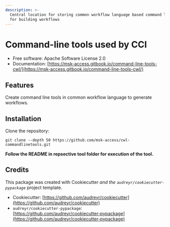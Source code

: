 ```yaml
---
description: >-
  Central location for storing common workflow language based command line tools
  for building workflows
---
```


# Command-line tools used by CCI

* Free software: Apache Software License 2.0
* Documentation: [https://msk-access.gitbook.io/command-line-tools-cwl/](https://msk-access.gitbook.io/command-line-tools-cwl/)

## Features

Create command line tools in common workflow language to generate workflows.

## Installation

Clone the repository:

```text
git clone --depth 50 https://github.com/msk-access/cwl-commandlinetools.git
```

**Follow the README in repsective tool folder for execution of the tool.**

## Credits

This package was created with Cookiecutter _and the `audreyr/cookiecutter-pypackage`_ project template.

* Cookiecutter: [https://github.com/audreyr/cookiecutter](https://github.com/audreyr/cookiecutter)
* `audreyr/cookiecutter-pypackage`: [https://github.com/audreyr/cookiecutter-pypackage](https://github.com/audreyr/cookiecutter-pypackage)

